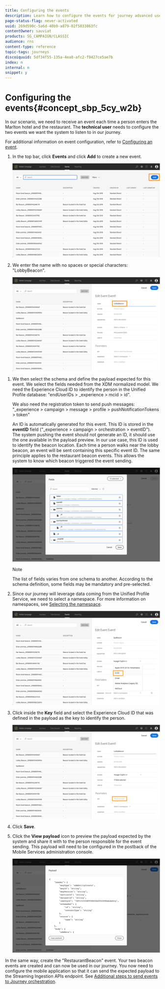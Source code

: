 ```yaml
---
title: Configuring the events
description: Learn how to configure the events for journey advanced use case
page-status-flag: never-activated
uuid: 269d590c-5a6d-40b9-a879-02f5033863fc
contentOwner: sauviat
products: SG_CAMPAIGN/CLASSIC
audience: rns
content-type: reference
topic-tags: journeys
discoiquuid: 5df34f55-135a-4ea8-afc2-f9427ce5ae7b
index: n
internal: n
snippet: y
---
```


# Configuring the events{#concept_sbp_5cy_w2b}

In our scenario, we need to receive an event each time a person enters the Marlton hotel and the restaurant. The **technical user** needs to configure the two events we want the system to listen to in our journey.

For additional information on event configuration, refer to [Configuring an event](../event/event.md#concept_gfj_fqt_52b).

1. In the top bar, click **Events** and click **Add** to create a new event.

    ![](../assets/journeyuc1_1.png)

1. We enter the name with no spaces or special characters: "LobbyBeacon".

    ![](../assets/journeyuc2_1.png)

 <!--li>Select the **Mobile - Streaming Ingestion APIs** event type. Events are sent from the customers' mobile phone through the Mobile SDK.![](../assets/journeyuc2_3.png" placement="break" width="800" id="image_is5_2sn_z2b"/></li-->

1. We then select the schema and define the payload expected for this event. We select the fields needed from the XDM normalized model. We need the Experience Cloud ID to identify the person in the Unified Profile database: "endUserIDs > _experience > mcid > id". 

    We also need the registration token to send push messages: "_experience > campaign > message > profile > pushNotificationTokens > token"

    An ID is automatically generated for this event. This ID is stored in the **eventID** field ("_experience > campaign > orchestration > eventID"). The system pushing the event should not generate an ID, it should use the one available in the payload preview. In our use case, this ID is used to identify the beacon location. Each time a person walks near the lobby beacon, an event will be sent containing this specific event ID. The same principle applies to the restaurant beacon events. This allows the system to know which beacon triggered the event sending.

    ![](../assets/journeyuc2_2.png)
 
    >[!NOTE]
    >
    >The list of fields varies from one schema to another. According to the schema definition, some fields may be mandatory and pre-selected.

1. Since our journey will leverage data coming from the Unified Profile Service, we need to select a namespace. For more information on namespaces, see [Selecting the namespace](../event/eventnamespace.md#concept_ckb_3qt_52b).

    ![](../assets/journeyuc2_4.png)

1. Click inside the **Key** field and select the Experience Cloud ID that was defined in the payload as the key to identify the person.

    ![](../assets/journeyuc2_4bis.png)

1. Click **Save**.

1. Click the **View payload** icon to preview the payload expected by the system and share it with to the person responsible for the event sending.  This payload will need to be configured in the postback of the Mobile Services administration console.

    ![](../assets/journeyuc2_5.png)

In the same way, create the "RestaurantBeacon" event. Your two beacon events are created and can now be used in our journey. You now need to configure the mobile application so that it can send the expected payload to the Streaming Ingestion APIs endpoint. See [Additional steps to send events to Journey orchestration](../event/eventsteps.md#concept_xrz_n1q_y2b).
